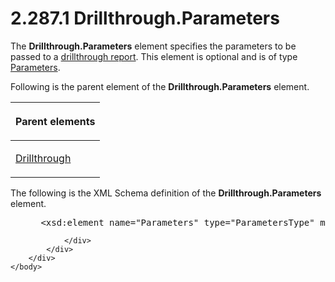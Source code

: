 <html dir="LTR" xmlns:mshelp="http://msdn.microsoft.com/mshelp" xmlns:ddue="http://ddue.schemas.microsoft.com/authoring/2003/5" xmlns:xlink="http://www.w3.org/1999/xlink" xmlns:tool="http://www.microsoft.com/tooltip">
    <head>
        <meta http-equiv="Content-Type" content="text/html; CHARSET=utf-8"></meta>
        <meta name="save" content="history"></meta>
        <title>2.287.1 Drillthrough.Parameters</title>
        <xml>
            <mshelp:toctitle title="2.287.1 Drillthrough.Parameters"></mshelp:toctitle>
            <mshelp:rltitle title="[MS-RDL]: Drillthrough.Parameters"></mshelp:rltitle>
            <mshelp:keyword index="A" term="4fe6e95b-29de-404e-ba26-289acc14c37e"></mshelp:keyword>
            <mshelp:attr name="DCSext.ContentType" value="open specification"></mshelp:attr>
            <mshelp:attr name="AssetID" value="4fe6e95b-29de-404e-ba26-289acc14c37e"></mshelp:attr>
            <mshelp:attr name="TopicType" value="kbRef"></mshelp:attr>
            <mshelp:attr name="DCSext.Title" value="[MS-RDL]: Drillthrough.Parameters" />
        </xml>
    </head>
    <body>
        <div id="header">
            <h1 class="heading">2.287.1 Drillthrough.Parameters</h1>
        </div>
        <div id="mainSection">
            <div id="mainBody">
                <div id="allHistory" class="saveHistory"></div>
                <div id="sectionSection0" class="section" name="collapseableSection">
                    

<p>The <b>Drillthrough.Parameters</b> element specifies the
parameters to be passed to a <a href="b2482b3f-74ab-4ca8-a9e5-c07955011743.html#gt_c721324d-392e-42b1-b8ba-a3759d1cdfed">drillthrough
report</a>. This element is optional and is of type <a href="f7dec362-cf85-4dd9-9f29-7e8101e80b9a.html">Parameters</a>.</p>

<p>Following is the parent element of the <b>Drillthrough.Parameters</b>
element.</p>

<table>
 <thead>
  <tr>
   <th>
   <p>Parent elements</p>
   </th>
  </tr>
 </thead>
 <tr>
  <td>
  <p><a href="aaf071a8-a76c-47c4-9f23-787eab6c13a0.html">Drillthrough</a></p>
  </td>
 </tr>
</table>

<p>The following is the XML Schema definition of the <b>Drillthrough.Parameters</b>
element.</p>

<dl>
<dd>
<div><pre> &lt;xsd:element name=&quot;Parameters&quot; type=&quot;ParametersType&quot; minOccurs=&quot;0&quot;&gt;
</pre></div>
</dd></dl>


                </div>
            </div>
        </div>
    </body>
</html>